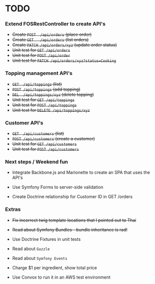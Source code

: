 # TODO

### Extend FOSRestController to create API's

* ~~Create `POST  /api/orders`             (place order)~~
* ~~Create `GET   /api/orders`             (list orders)~~
* ~~Create `PATCH /api/orders/xyz`         (update order status)~~
* ~~Unit test for `GET /api/orders`~~
* ~~Unit test for `POST /api/order`~~
* ~~Unit test for `PATCH /api/orders/xyz?status=Cooking`~~


### Topping management API's

* ~~`GET  /api/toppings`                (list)~~
* ~~`POST /api/toppings`                (add topping)~~
* ~~`DEL  /api/toppings/xyz`            (delete topping)~~
* ~~Unit test for `GET /api/toppings`~~
* ~~Unit test for `POST /api/toppings`~~
* ~~Unit test for `DELETE /api/toppings/xyz`~~


### Customer API's

* ~~`GET  /api/customers`            (list)~~
* ~~`POST /api/customers`            (create a customer)~~
* ~~Unit test for `GET /api/customers`~~
* ~~Unit test for `POST /api/customers`~~


### Next steps / Weekend fun

* Integrate Backbone.js and Marionette to create an SPA that uses the API's

* Use Symfony Forms to server-side validation

* Create Doctrine relationship for Customer ID in GET /orders



### Extras

* ~~Fix incorrect twig template locations that I pointed out to Thai~~

* ~~Read about Symfony Bundles - bundle inheritance is rad!~~

* Use Doctrine Fixtures in unit tests

* Read about `Guzzle`

* Read about `Symfony Events`

* Charge $1 per ingredient, show total price

* Use Convox to run it in an AWS test environment
